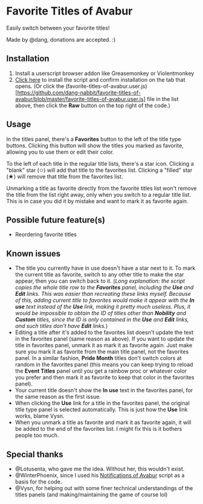 # Favorite Titles of Avabur
Easily switch between your favorite titles!

Made by @dang, donations are accepted. :)

## Installation
1. Install a userscript browser addon like Greasemonkey or Violentmonkey
1. [Click here](https://github.com/dang-nabbit/favorite-titles-of-avabur/raw/master/favorite-titles-of-avabur.user.js) to install the script and confirm installation on the tab that opens. (Or click the (favorite-titles-of-avabur.user.js)[https://github.com/dang-nabbit/favorite-titles-of-avabur/blob/master/favorite-titles-of-avabur.user.js] file in the list above, then click the **Raw** button on the top right of the code.)

## Usage
In the titles panel, there's a **Favorites** button to the left of the title type buttons. Clicking this button will show the titles you marked as favorite, allowing you to use them or edit their color.

To the left of each title in the regular title lists, there's a star icon. Clicking a "blank" star (✩) will add that title to the favorites list. Clicking a "filled" star (★) will remove that title from the favorites list.

Unmarking a title as favorite directly from the favorite titles list won't remove the title from the list right away, only when you switch to a regular title list. This is in case you did it by mistake and want to mark it as favorite again.

## Possible future feature(s)
- Reordering favorite titles

## Known issues
- The title you currently have in use doesn't have a star next to it. To mark the current title as favorite, switch to any other title to make the star appear, then you can switch back to it.
(_Long explanation: the script copies the whole title row to the **Favorites** panel, including the **Use** and **Edit** links. This was easier than recreating these links myself. Because of this, adding current title to favorites would make it appear with the **In use** text instead of the **Use** link, making it pretty much useless. Plus, it would be impossible to obtain the ID of titles other than **Nobility** and **Custom** titles, since the ID is only contained in the **Use** and **Edit** links, and such titles don't have **Edit** links._)
- Editing a title after it's added to the favorites list doesn't update the text in the favorites panel (same reason as above). If you want to update the title in favorites panel, unmark it as mark it as favorite again. Just make sure you mark it as favorite from the main title panel, not the favorites panel. In a similar fashion, **Pride Month** titles don't switch colors at random in the favorites panel (this means you can keep trying to reload the **Event Titles** panel until you get a rainbow proc or whatever color you prefer and then mark it as favorite to keep that color in the favorites panel).
- Your current title doesn't show the **In use** text in the favorites panel, for the same reason as the first issue.
- When clicking the **Use** link for a title in the favorites panel, the original title type panel is selected automatically. This is just how the **Use** link works, blame Vysn.
- When you unmark a title as favorite and mark it as favorite again, it will be added to the end of the favorites list. I might fix this is it bothers people too much.

## Special thanks
- @Lotusenta, who gave me the idea. Without her, this wouldn't exist.
- @WinterPhoenix, since I used his [Notifications of Avabur](https://github.com/davidmcclelland/notifications-of-avabur) script as a basis for the code.
- @Vysn, for helping out with some finer technical understandings of the titles panels (and making/maintaining the game of course lol)
